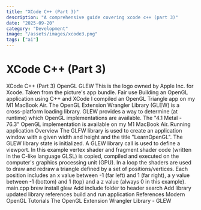 ```yaml
---
title: "XCode C++ (Part 3)"
description: "A comprehensive guide covering xcode c++ (part 3)"
date: "2025-09-20"
category: "Development"
image: "/assets/images/xcode3.png"
tags: ["ai"]
---
```


# XCode C++ (Part 3)

XCode C++ (Part 3) OpenGL GLEW This is the logo owned by Apple Inc. for Xcode. Taken from the picture's app bundle. Fair use Building an OpenGL application using C++ and XCode I compiled an OpenGL Triangle app on my M1 MacBook Air. The OpenGL Extension Wrangler Library (GLEW) is a cross-platform loading library. GLEW provides a way to determine (at runtime) which OpenGL implementations are available. The "4.1 Metal - 76.3" OpenGL implementation is available on my M1 MacBook Air. Running application Overview The GLFW library is used to create an application window with a given width and height and the title "LearnOpenGL". The GLEW library state is initialized. A GLEW library call is used to define a viewport. In this example vertex shader and fragment shader code (written in the C-like language GLSL) is copied, compiled and executed on the computer's graphics processing unit (GPU). In a loop the shaders are used to draw and redraw a triangle defined by a set of positions/vertices. Each position includes an x value between -1 (far left) and 1 (far right), a y value between -1 (bottom) and 1 (top) and a z value (always 0 in this example). main.cpp brew install glew Add include folder to header search Add library updated library references build and run application References Modern OpenGL Tutorials The OpenGL Extension Wrangler Library - GLEW
